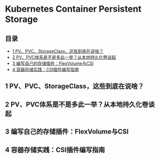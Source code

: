 # Kubernetes Container Persistent Storage


## 目录
- [1 PV、PVC、StorageClass，这些到底在说啥？](#1-pvpvcstorageclass这些到底在说啥)
- [2 PV、PVC体系是不是多此一举？从本地持久化卷谈起](#2-pvpvc体系是不是多此一举从本地持久化卷谈起)
- [3 编写自己的存储插件：FlexVolume与CSI](#3-编写自己的存储插件flexvolume与csi)
- [4 容器存储实践：CSI插件编写指南](#4-容器存储实践csi插件编写指南)


## 1 PV、PVC、StorageClass，这些到底在说啥？


## 2 PV、PVC体系是不是多此一举？从本地持久化卷谈起


## 3 编写自己的存储插件：FlexVolume与CSI


## 4 容器存储实践：CSI插件编写指南

